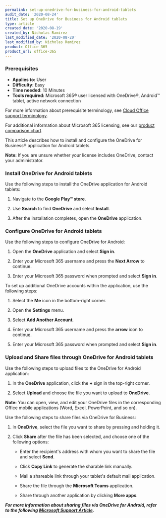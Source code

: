 ```yaml
---
permalink: set-up-onedrive-for-business-for-android-tablets
audit_date: '2020-08-24'
title: Set up OneDrive for Business for Android tablets
type: article
created_date: '2020-08-19'
created_by: Nicholas Ramirez
last_modified_date: '2020-08-20'
last_modified_by: Nicholas Ramirez
product: Office 365
product_url: office-365
---
```


### Prerequisites

- **Applies to:** User
- **Difficulty:** Easy
- **Time needed:** 10 Minutes
- **Tools required:** Microsoft 365&reg; user licensed with OneDrive&reg;, Android&trade; tablet, active network connection

For more information about prerequisite terminology, see [Cloud Office support terminology](/support/how-to/cloud-office-support-terminology).

For additional information about Microsoft 365 licensing, see our [product comparison chart](https://www.rackspace.com/sites/default/files/2020-06/Rackspace-Data-Sheet-Microsoft-365-Plans-and-Pricing-Sheet-CLO-TSK-1487.pdf).

This article describes how to install and configure the OneDrive for Business&reg; application for Android tablets.

**Note:** If you are unsure whether your license includes OneDrive, contact your administrator.

### Install OneDrive for Android tablets

Use the following steps to install the OneDrive application for Android tablets:

1. Navigate to the **Google Play&trade; store**.

2. Use **Search** to find **OneDrive** and select **Install**.

3. After the installation completes, open the **OneDrive** application.

### Configure OneDrive for Android tablets

Use the following steps to configure OneDrive for Android:

1. Open the **OneDrive** application and select **Sign in**.

2. Enter your Microsoft 365 username and press the **Next Arrow** to continue.

3. Enter your Microsoft 365 password when prompted and select **Sign in**.

To set up additional OneDrive accounts within the application, use the following steps:

1. Select the **Me** icon in the bottom-right corner.

2. Open the **Settings** menu.

3. Select **Add Another Account**.

4. Enter your Microsoft 365 username and press the **arrow** icon to continue.

5. Enter your Microsoft 365 password when prompted and select **Sign in**.

### Upload and Share files through OneDrive for Android tablets

Use the following steps to upload files to the OneDrive for Android application:

1. In the **OneDrive** application, click the **+** sign in the top-right corner.

2. Select **Upload** and choose the file you want to upload to **OneDrive**.

**Note:** You can open, view, and edit your OneDrive files in the corresponding Office mobile applications
(Word, Excel, PowerPoint, and so on).

Use the following steps to share files via OneDrive for Business:

1. In **OneDrive**, select the file you want to share by pressing and holding it.

2. Click **Share** after the file has been selected, and choose one of the following options:

     - Enter the recipient's address with whom you want to share the file and select **Send**.

     - Click **Copy Link** to generate the sharable link manually.

     - Mail a shareable link through your tablet's default mail application.

     - Share the file through the **Microsoft Teams** application.

     - Share through another application by clicking **More apps**.


***For more information about sharing files via OneDrive for Android, refer to the following [Microsoft Support Article](https://support.microsoft.com/en-us/office/share-files-in-onedrive-for-android-69147161-d132-4170-ad63-7d241fa8e6dc#OS_Type=OneDrive_-_Business).***
